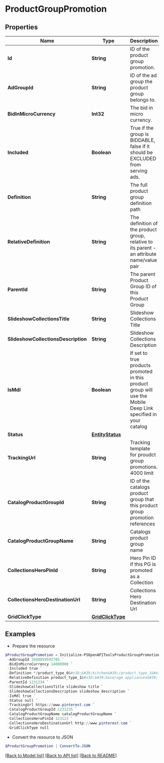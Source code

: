 # ProductGroupPromotion
## Properties

Name | Type | Description | Notes
------------ | ------------- | ------------- | -------------
**Id** | **String** | ID of the product group promotion. | [optional] 
**AdGroupId** | **String** | ID of the ad group the product group belongs to. | [optional] 
**BidInMicroCurrency** | **Int32** | The bid in micro currency. | [optional] 
**Included** | **Boolean** | True if the group is BIDDABLE, false if it should be EXCLUDED from serving ads. | [optional] 
**Definition** | **String** | The full product group definition path | [optional] 
**RelativeDefinition** | **String** | The definition of the product group, relative to its parent - an attribute name/value pair | [optional] 
**ParentId** | **String** | The parent Product Group ID of this Product Group | [optional] 
**SlideshowCollectionsTitle** | **String** | Slideshow Collections Title | [optional] 
**SlideshowCollectionsDescription** | **String** | Slideshow Collections Description | [optional] 
**IsMdl** | **Boolean** | If set to true products promoted in this product group will use the Mobile Deep Link specified in your catalog | [optional] 
**Status** | [**EntityStatus**](EntityStatus.md) |  | [optional] 
**TrackingUrl** | **String** | Tracking template for proudct group promotions. 4000 limit | [optional] 
**CatalogProductGroupId** | **String** | ID of the catalogs product group that this product group promotion references | [optional] 
**CatalogProductGroupName** | **String** | Catalogs product group name | [optional] 
**CollectionsHeroPinId** | **String** | Hero Pin ID if this PG is promoted as a Collection | [optional] 
**CollectionsHeroDestinationUrl** | **String** | Collections Hero Destination Url | [optional] 
**GridClickType** | [**GridClickType**](GridClickType.md) |  | [optional] 

## Examples

- Prepare the resource
```powershell
$ProductGroupPromotion = Initialize-PSOpenAPIToolsProductGroupPromotion  -Id 2680059592705 `
 -AdGroupId 2680059592705 `
 -BidInMicroCurrency 14000000 `
 -Included true `
 -Definition */product_type_0&#x3D;&#39;kitchen&#39;/product_type_1&#x3D;&#39;beverage appliances&#39; `
 -RelativeDefinition product_type_1&#x3D;&#39;beverage appliances&#39; `
 -ParentId 1231234 `
 -SlideshowCollectionsTitle slideshow title `
 -SlideshowCollectionsDescription slideshow description `
 -IsMdl true `
 -Status null `
 -TrackingUrl https://www.pinterest.com `
 -CatalogProductGroupId 1231235 `
 -CatalogProductGroupName catalogProductGroupName `
 -CollectionsHeroPinId 123123 `
 -CollectionsHeroDestinationUrl http://www.pinterest.com `
 -GridClickType null
```

- Convert the resource to JSON
```powershell
$ProductGroupPromotion | ConvertTo-JSON
```

[[Back to Model list]](../README.md#documentation-for-models) [[Back to API list]](../README.md#documentation-for-api-endpoints) [[Back to README]](../README.md)


